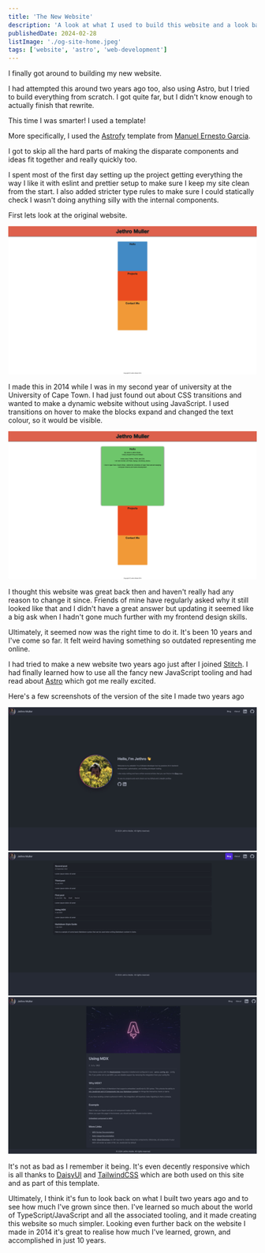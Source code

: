 ```yaml
---
title: 'The New Website'
description: 'A look at what I used to build this website and a look back at what it used to be.'
publishedDate: 2024-02-28
listImage: './og-site-home.jpeg'
tags: ['website', 'astro', 'web-development']
---
```


I finally got around to building my new website.

I had attempted this around two years ago too, also using Astro, but I tried to build everything
from scratch. I got quite far, but I didn't know enough to actually finish that rewrite.

This time I was smarter! I used a template!

More specifically, I used the [Astrofy](https://github.com/manuelernestog/astrofy) template from
[Manuel Ernesto Garcia](https://github.com/manuelernestog).

I got to skip all the hard parts of making the disparate components and ideas fit together and
really quickly too.

I spent most of the first day setting up the project getting everything the way I like it with
eslint and prettier setup to make sure I keep my site clean from the start. I also added stricter
type rules to make sure I could statically check I wasn't doing anything silly with the internal
components.

First lets look at the original website.

![](./og-site-home.jpeg "my first website from 2014")

I made this in 2014 while I was in my second year of university at the University of Cape Town.
I had just found out about CSS transitions and wanted to make a dynamic website without using
JavaScript. I used transitions on hover to make the blocks expand and changed the text colour, so
it would be visible.

![](./og-site-home-expanded.png "each  block on the homepage expanded on hover")

I thought this website was great back then and haven't really had any reason to change it since.
Friends of mine have regularly asked why it still looked like that and I didn't have a great answer
but updating it seemed like a big ask when I hadn't gone much further with my frontend design skills.

Ultimately, it seemed now was the right time to do it. It's been 10 years and I've come so far. It
felt weird having something so outdated representing me online.

I had tried to make a new website two years ago just after I joined [Stitch](https://stitch.money).
I had finally learned how to use all the fancy new JavaScript tooling and had read about [Astro](https://astro.build)
which got me really excited.

Here's a few screenshots of the version of the site I made two years ago

![](./old-site-home.jpeg "previous attempt website homepage")
![](./old-site-blog-list.jpeg "previous attempt website blog post listing page")
![](./old-site-blog-post.jpeg "previous attempt website blog post")

It's not as bad as I remember it being. It's even decently responsive which is all
thanks to [DaisyUI](https://daisyui.com/) and [TailwindCSS](https://tailwindcss.com) which
are both used on this site and as part of this template.

Ultimately, I think it's fun to look back on what I built two years ago and to see how much
I've grown since then. I've learned so much about the world of TypeScript/JavaScript and all
the associated tooling, and it made creating this website so much simpler. Looking even further back
on the website I made in 2014 it's great to realise how much I've learned, grown, and accomplished
in just 10 years.
